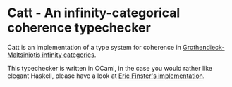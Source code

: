 # Catt - An infinity-categorical coherence typechecker

Catt is an implementation of a type system for coherence in
[Grothendieck-Maltsiniotis infinity categories](http://arxiv.org/abs/1009.2331).

This typechecker is written in OCaml, in the case you would rather like elegant
Haskell, please have a look at [Eric Finster's
implementation](https://github.com/ericfinster/catt/).
